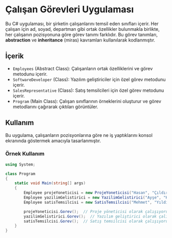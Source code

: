 # Çalışan Görevleri Uygulaması

Bu C# uygulaması, bir şirketin çalışanlarını temsil eden sınıfları içerir. Her çalışan için ad, soyad, departman gibi ortak özellikler bulunmakla birlikte, her çalışanın pozisyonuna göre görev tanımı farklıdır. Bu görev tanımları, **abstraction** ve **inheritance** (miras) kavramları kullanılarak kodlanmıştır.

## İçerik

- `Employees` (Abstract Class): Çalışanların ortak özelliklerini ve görev metodunu içerir.
- `SoftwareDeveloper` (Class): Yazılım geliştiriciler için özel görev metodunu içerir.
- `SalesRepresentative` (Class): Satış temsilcileri için özel görev metodunu içerir.
- `Program` (Main Class): Çalışan sınıflarının örneklerini oluşturur ve görev metodlarını çağırarak çıktıları görüntüler.

## Kullanım

Bu uygulama, çalışanların pozisyonlarına göre ne iş yaptıklarını konsol ekranında göstermek amacıyla tasarlanmıştır.

### Örnek Kullanım

```csharp
using System;

class Program
{
    static void Main(string[] args)
    {
        Employee projeYoneticisi = new ProjeYoneticisi("Hasan", "Çıldırmış", "Yönetim");
        Employee yazilimGelistirici = new YazilimGelistirici("Ayşe", "Kaya", "Yazılım");
        Employee satisTemsilcisi = new SatisTemsilcisi("Mehmet", "Yıldız", "Satış");

        projeYoneticisi.Gorev();  // Proje yöneticisi olarak çalışıyorum.
        yazilimGelistirici.Gorev();  // Yazılım geliştirici olarak çalışıyorum.
        satisTemsilcisi.Gorev();  // Satış temsilcisi olarak çalışıyorum.
    }
}
